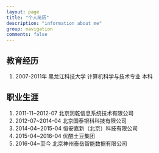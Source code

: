 ```yaml
---
layout: page
title: "个人简历"
description: "information about me"
group: navigation
comments: false
---
```


## 教育经历

1. 2007-2011年 黑龙江科技大学 计算机科学与技术专业 本科

## 职业生涯

1. 2011-11~2012-07 北京润乾信息系统技术有限公司
2. 2012-07~2014-04 北京国泰银科科技有限公司
3. 2014-04~2015-04 恒安嘉新（北京）科技有限公司
4. 2015-04~2016-04 优酷土豆集团
5. 2016-04~至今 北京神州泰岳智能数据有限公司

